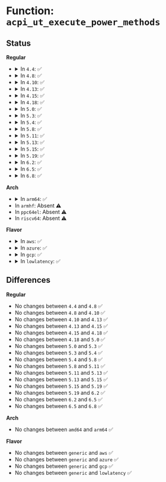 # Function: <code>acpi_ut_execute_power_methods</code>

## Status
<b>Regular</b>
<ul>
<li>
<details>
<summary>In <code>4.4</code>: ✅</summary>

```c
acpi_status acpi_ut_execute_power_methods(struct acpi_namespace_node *device_node, const char **method_names, u8 method_count, u8 *out_values);
```

**Collision:** Unique Global

**Inline:** No

**Transformation:** False

**Instances:**

```
In drivers/acpi/acpica/uteval.c (ffffffff814a7d93)
Location: drivers/acpi/acpica/uteval.c:306
Inline: False
Direct callers:
  - drivers/acpi/acpica/nsxfname.c:acpi_get_object_info
  - drivers/acpi/acpica/nsxfname.c:acpi_get_object_info
```
**Symbols:**

```
ffffffff814a7d93-ffffffff814a7e35: acpi_ut_execute_power_methods (STB_GLOBAL)
```
</details>
</li>
<li>
<details>
<summary>In <code>4.8</code>: ✅</summary>

```c
acpi_status acpi_ut_execute_power_methods(struct acpi_namespace_node *device_node, const char **method_names, u8 method_count, u8 *out_values);
```

**Collision:** Unique Global

**Inline:** No

**Transformation:** False

**Instances:**

```
In drivers/acpi/acpica/uteval.c (ffffffff814f7114)
Location: drivers/acpi/acpica/uteval.c:306
Inline: False
Direct callers:
  - drivers/acpi/acpica/nsxfname.c:acpi_get_object_info
  - drivers/acpi/acpica/nsxfname.c:acpi_get_object_info
```
**Symbols:**

```
ffffffff814f7114-ffffffff814f71b6: acpi_ut_execute_power_methods (STB_GLOBAL)
```
</details>
</li>
<li>
<details>
<summary>In <code>4.10</code>: ✅</summary>

```c
acpi_status acpi_ut_execute_power_methods(struct acpi_namespace_node *device_node, const char **method_names, u8 method_count, u8 *out_values);
```

**Collision:** Unique Global

**Inline:** No

**Transformation:** False

**Instances:**

```
In drivers/acpi/acpica/uteval.c (ffffffff81519cd7)
Location: drivers/acpi/acpica/uteval.c:306
Inline: False
Direct callers:
  - drivers/acpi/acpica/nsxfname.c:acpi_get_object_info
  - drivers/acpi/acpica/nsxfname.c:acpi_get_object_info
```
**Symbols:**

```
ffffffff81519cd7-ffffffff81519d79: acpi_ut_execute_power_methods (STB_GLOBAL)
```
</details>
</li>
<li>
<details>
<summary>In <code>4.13</code>: ✅</summary>

```c
acpi_status acpi_ut_execute_power_methods(struct acpi_namespace_node *device_node, const char **method_names, u8 method_count, u8 *out_values);
```

**Collision:** Unique Global

**Inline:** No

**Transformation:** False

**Instances:**

```
In drivers/acpi/acpica/uteval.c (ffffffff8152a507)
Location: drivers/acpi/acpica/uteval.c:306
Inline: False
Direct callers:
  - drivers/acpi/acpica/nsxfname.c:acpi_get_object_info
  - drivers/acpi/acpica/nsxfname.c:acpi_get_object_info
```
**Symbols:**

```
ffffffff8152a507-ffffffff8152a5a9: acpi_ut_execute_power_methods (STB_GLOBAL)
```
</details>
</li>
<li>
<details>
<summary>In <code>4.15</code>: ✅</summary>

```c
acpi_status acpi_ut_execute_power_methods(struct acpi_namespace_node *device_node, const char **method_names, u8 method_count, u8 *out_values);
```

**Collision:** Unique Global

**Inline:** No

**Transformation:** False

**Instances:**

```
In drivers/acpi/acpica/uteval.c (ffffffff8158377d)
Location: drivers/acpi/acpica/uteval.c:306
Inline: False
Direct callers:
  - drivers/acpi/acpica/nsxfname.c:acpi_get_object_info
  - drivers/acpi/acpica/nsxfname.c:acpi_get_object_info
```
**Symbols:**

```
ffffffff8158377d-ffffffff815838c7: acpi_ut_execute_power_methods (STB_GLOBAL)
```
</details>
</li>
<li>
<details>
<summary>In <code>4.18</code>: ✅</summary>

```c
acpi_status acpi_ut_execute_power_methods(struct acpi_namespace_node *device_node, const char **method_names, u8 method_count, u8 *out_values);
```

**Collision:** Unique Global

**Inline:** No

**Transformation:** False

**Instances:**

```
In drivers/acpi/acpica/uteval.c (ffffffff815ba91a)
Location: drivers/acpi/acpica/uteval.c:272
Inline: False
Direct callers:
  - drivers/acpi/acpica/nsxfname.c:acpi_get_object_info
  - drivers/acpi/acpica/nsxfname.c:acpi_get_object_info
```
**Symbols:**

```
ffffffff815ba91a-ffffffff815baa64: acpi_ut_execute_power_methods (STB_GLOBAL)
```
</details>
</li>
<li>
<details>
<summary>In <code>5.0</code>: ✅</summary>

```c
acpi_status acpi_ut_execute_power_methods(struct acpi_namespace_node *device_node, const char **method_names, u8 method_count, u8 *out_values);
```

**Collision:** Unique Global

**Inline:** No

**Transformation:** False

**Instances:**

```
In drivers/acpi/acpica/uteval.c (ffffffff815d3d74)
Location: drivers/acpi/acpica/uteval.c:272
Inline: False
Direct callers:
  - drivers/acpi/acpica/nsxfname.c:acpi_get_object_info
  - drivers/acpi/acpica/nsxfname.c:acpi_get_object_info
```
**Symbols:**

```
ffffffff815d3d74-ffffffff815d3ebe: acpi_ut_execute_power_methods (STB_GLOBAL)
```
</details>
</li>
<li>
<details>
<summary>In <code>5.3</code>: ✅</summary>

```c
acpi_status acpi_ut_execute_power_methods(struct acpi_namespace_node *device_node, const char **method_names, u8 method_count, u8 *out_values);
```

**Collision:** Unique Global

**Inline:** No

**Transformation:** False

**Instances:**

```
In drivers/acpi/acpica/uteval.c (ffffffff816056f1)
Location: drivers/acpi/acpica/uteval.c:272
Inline: False
Direct callers:
  - drivers/acpi/acpica/nsxfname.c:acpi_get_object_info
  - drivers/acpi/acpica/nsxfname.c:acpi_get_object_info
```
**Symbols:**

```
ffffffff816056f1-ffffffff8160583d: acpi_ut_execute_power_methods (STB_GLOBAL)
```
</details>
</li>
<li>
<details>
<summary>In <code>5.4</code>: ✅</summary>

```c
acpi_status acpi_ut_execute_power_methods(struct acpi_namespace_node *device_node, const char **method_names, u8 method_count, u8 *out_values);
```

**Collision:** Unique Global

**Inline:** No

**Transformation:** False

**Instances:**

```
In drivers/acpi/acpica/uteval.c (ffffffff81626b9b)
Location: drivers/acpi/acpica/uteval.c:272
Inline: False
Direct callers:
  - drivers/acpi/acpica/nsxfname.c:acpi_get_object_info
  - drivers/acpi/acpica/nsxfname.c:acpi_get_object_info
```
**Symbols:**

```
ffffffff81626b9b-ffffffff81626ce7: acpi_ut_execute_power_methods (STB_GLOBAL)
```
</details>
</li>
<li>
<details>
<summary>In <code>5.8</code>: ✅</summary>

```c
acpi_status acpi_ut_execute_power_methods(struct acpi_namespace_node *device_node, const char **method_names, u8 method_count, u8 *out_values);
```

**Collision:** Unique Global

**Inline:** No

**Transformation:** False

**Instances:**

```
In drivers/acpi/acpica/uteval.c (ffffffff816d334b)
Location: drivers/acpi/acpica/uteval.c:272
Inline: False
Direct callers:
  - drivers/acpi/acpica/nsxfname.c:acpi_get_object_info
  - drivers/acpi/acpica/nsxfname.c:acpi_get_object_info
```
**Symbols:**

```
ffffffff816d334b-ffffffff816d3497: acpi_ut_execute_power_methods (STB_GLOBAL)
```
</details>
</li>
<li>
<details>
<summary>In <code>5.11</code>: ✅</summary>

```c
acpi_status acpi_ut_execute_power_methods(struct acpi_namespace_node *device_node, const char **method_names, u8 method_count, u8 *out_values);
```

**Collision:** Unique Global

**Inline:** No

**Transformation:** False

**Instances:**

```
In drivers/acpi/acpica/uteval.c (ffffffff816f1329)
Location: drivers/acpi/acpica/uteval.c:272
Inline: False
Direct callers:
  - drivers/acpi/acpica/nsxfname.c:acpi_get_object_info
  - drivers/acpi/acpica/nsxfname.c:acpi_get_object_info
```
**Symbols:**

```
ffffffff816f1329-ffffffff816f1475: acpi_ut_execute_power_methods (STB_GLOBAL)
```
</details>
</li>
<li>
<details>
<summary>In <code>5.13</code>: ✅</summary>

```c
acpi_status acpi_ut_execute_power_methods(struct acpi_namespace_node *device_node, const char **method_names, u8 method_count, u8 *out_values);
```

**Collision:** Unique Global

**Inline:** No

**Transformation:** False

**Instances:**

```
In drivers/acpi/acpica/uteval.c (ffffffff816d31d1)
Location: drivers/acpi/acpica/uteval.c:272
Inline: False
Direct callers:
  - drivers/acpi/acpica/nsxfname.c:acpi_get_object_info
  - drivers/acpi/acpica/nsxfname.c:acpi_get_object_info
```
**Symbols:**

```
ffffffff816d31d1-ffffffff816d331d: acpi_ut_execute_power_methods (STB_GLOBAL)
```
</details>
</li>
<li>
<details>
<summary>In <code>5.15</code>: ✅</summary>

```c
acpi_status acpi_ut_execute_power_methods(struct acpi_namespace_node *device_node, const char **method_names, u8 method_count, u8 *out_values);
```

**Collision:** Unique Global

**Inline:** No

**Transformation:** False

**Instances:**

```
In drivers/acpi/acpica/uteval.c (ffffffff8174aa15)
Location: drivers/acpi/acpica/uteval.c:272
Inline: False
Direct callers:
  - drivers/acpi/acpica/nsxfname.c:acpi_get_object_info
  - drivers/acpi/acpica/nsxfname.c:acpi_get_object_info
```
**Symbols:**

```
ffffffff8174aa15-ffffffff8174ab61: acpi_ut_execute_power_methods (STB_GLOBAL)
```
</details>
</li>
<li>
<details>
<summary>In <code>5.19</code>: ✅</summary>

```c
acpi_status acpi_ut_execute_power_methods(struct acpi_namespace_node *device_node, const char **method_names, u8 method_count, u8 *out_values);
```

**Collision:** Unique Global

**Inline:** No

**Transformation:** False

**Instances:**

```
In drivers/acpi/acpica/uteval.c (ffffffff8187cf0e)
Location: drivers/acpi/acpica/uteval.c:272
Inline: False
Direct callers:
  - drivers/acpi/acpica/nsxfname.c:acpi_get_object_info
  - drivers/acpi/acpica/nsxfname.c:acpi_get_object_info
```
**Symbols:**

```
ffffffff8187cf0e-ffffffff8187d07a: acpi_ut_execute_power_methods (STB_GLOBAL)
```
</details>
</li>
<li>
<details>
<summary>In <code>6.2</code>: ✅</summary>

```c
acpi_status acpi_ut_execute_power_methods(struct acpi_namespace_node *device_node, const char **method_names, u8 method_count, u8 *out_values);
```

**Collision:** Unique Global

**Inline:** No

**Transformation:** False

**Instances:**

```
In drivers/acpi/acpica/uteval.c (ffffffff819c05a0)
Location: drivers/acpi/acpica/uteval.c:272
Inline: False
Direct callers:
  - drivers/acpi/acpica/nsxfname.c:acpi_get_object_info
  - drivers/acpi/acpica/nsxfname.c:acpi_get_object_info
```
**Symbols:**

```
ffffffff819c05a0-ffffffff819c072a: acpi_ut_execute_power_methods (STB_GLOBAL)
```
</details>
</li>
<li>
<details>
<summary>In <code>6.5</code>: ✅</summary>

```c
acpi_status acpi_ut_execute_power_methods(struct acpi_namespace_node *device_node, const char **method_names, u8 method_count, u8 *out_values);
```

**Collision:** Unique Global

**Inline:** No

**Transformation:** False

**Instances:**

```
In drivers/acpi/acpica/uteval.c (ffffffff81a077a0)
Location: drivers/acpi/acpica/uteval.c:272
Inline: False
Direct callers:
  - drivers/acpi/acpica/nsxfname.c:acpi_get_object_info
  - drivers/acpi/acpica/nsxfname.c:acpi_get_object_info
```
**Symbols:**

```
ffffffff81a077a0-ffffffff81a0792a: acpi_ut_execute_power_methods (STB_GLOBAL)
```
</details>
</li>
<li>
<details>
<summary>In <code>6.8</code>: ✅</summary>

```c
acpi_status acpi_ut_execute_power_methods(struct acpi_namespace_node *device_node, const char **method_names, u8 method_count, u8 *out_values);
```

**Collision:** Unique Global

**Inline:** No

**Transformation:** False

**Instances:**

```
In drivers/acpi/acpica/uteval.c (ffffffff81a52680)
Location: drivers/acpi/acpica/uteval.c:272
Inline: False
Direct callers:
  - drivers/acpi/acpica/nsxfname.c:acpi_get_object_info
  - drivers/acpi/acpica/nsxfname.c:acpi_get_object_info
```
**Symbols:**

```
ffffffff81a52680-ffffffff81a5280a: acpi_ut_execute_power_methods (STB_GLOBAL)
```
</details>
</li>
</ul>
<b>Arch</b>
<ul>
<li>
<details>
<summary>In <code>arm64</code>: ✅</summary>

```c
acpi_status acpi_ut_execute_power_methods(struct acpi_namespace_node *device_node, const char **method_names, u8 method_count, u8 *out_values);
```

**Collision:** Unique Global

**Inline:** No

**Transformation:** False

**Instances:**

```
In drivers/acpi/acpica/uteval.c (ffff80001079bf54)
Location: drivers/acpi/acpica/uteval.c:272
Inline: False
Direct callers:
  - drivers/acpi/acpica/nsxfname.c:acpi_get_object_info
  - drivers/acpi/acpica/nsxfname.c:acpi_get_object_info
```
**Symbols:**

```
ffff80001079bf54-ffff80001079c024: acpi_ut_execute_power_methods (STB_GLOBAL)
```
</details>
</li>
<li>
In <code>armhf</code>: Absent ⚠️
</li>
<li>
In <code>ppc64el</code>: Absent ⚠️
</li>
<li>
In <code>riscv64</code>: Absent ⚠️
</li>
</ul>
<b>Flavor</b>
<ul>
<li>
<details>
<summary>In <code>aws</code>: ✅</summary>

```c
acpi_status acpi_ut_execute_power_methods(struct acpi_namespace_node *device_node, const char **method_names, u8 method_count, u8 *out_values);
```

**Collision:** Unique Global

**Inline:** No

**Transformation:** False

**Instances:**

```
In drivers/acpi/acpica/uteval.c (ffffffff815ff236)
Location: drivers/acpi/acpica/uteval.c:272
Inline: False
Direct callers:
  - drivers/acpi/acpica/nsxfname.c:acpi_get_object_info
  - drivers/acpi/acpica/nsxfname.c:acpi_get_object_info
```
**Symbols:**

```
ffffffff815ff236-ffffffff815ff2df: acpi_ut_execute_power_methods (STB_GLOBAL)
```
</details>
</li>
<li>
<details>
<summary>In <code>azure</code>: ✅</summary>

```c
acpi_status acpi_ut_execute_power_methods(struct acpi_namespace_node *device_node, const char **method_names, u8 method_count, u8 *out_values);
```

**Collision:** Unique Global

**Inline:** No

**Transformation:** False

**Instances:**

```
In drivers/acpi/acpica/uteval.c (ffffffff815ea728)
Location: drivers/acpi/acpica/uteval.c:272
Inline: False
Direct callers:
  - drivers/acpi/acpica/nsxfname.c:acpi_get_object_info
  - drivers/acpi/acpica/nsxfname.c:acpi_get_object_info
```
**Symbols:**

```
ffffffff815ea728-ffffffff815ea7d1: acpi_ut_execute_power_methods (STB_GLOBAL)
```
</details>
</li>
<li>
<details>
<summary>In <code>gcp</code>: ✅</summary>

```c
acpi_status acpi_ut_execute_power_methods(struct acpi_namespace_node *device_node, const char **method_names, u8 method_count, u8 *out_values);
```

**Collision:** Unique Global

**Inline:** No

**Transformation:** False

**Instances:**

```
In drivers/acpi/acpica/uteval.c (ffffffff8161ae7b)
Location: drivers/acpi/acpica/uteval.c:272
Inline: False
Direct callers:
  - drivers/acpi/acpica/nsxfname.c:acpi_get_object_info
  - drivers/acpi/acpica/nsxfname.c:acpi_get_object_info
```
**Symbols:**

```
ffffffff8161ae7b-ffffffff8161afc7: acpi_ut_execute_power_methods (STB_GLOBAL)
```
</details>
</li>
<li>
<details>
<summary>In <code>lowlatency</code>: ✅</summary>

```c
acpi_status acpi_ut_execute_power_methods(struct acpi_namespace_node *device_node, const char **method_names, u8 method_count, u8 *out_values);
```

**Collision:** Unique Global

**Inline:** No

**Transformation:** False

**Instances:**

```
In drivers/acpi/acpica/uteval.c (ffffffff81634d2b)
Location: drivers/acpi/acpica/uteval.c:272
Inline: False
Direct callers:
  - drivers/acpi/acpica/nsxfname.c:acpi_get_object_info
  - drivers/acpi/acpica/nsxfname.c:acpi_get_object_info
```
**Symbols:**

```
ffffffff81634d2b-ffffffff81634e77: acpi_ut_execute_power_methods (STB_GLOBAL)
```
</details>
</li>
</ul>

## Differences
<b>Regular</b>
<ul>
<li>
No changes between <code>4.4</code> and <code>4.8</code> ✅
</li>
<li>
No changes between <code>4.8</code> and <code>4.10</code> ✅
</li>
<li>
No changes between <code>4.10</code> and <code>4.13</code> ✅
</li>
<li>
No changes between <code>4.13</code> and <code>4.15</code> ✅
</li>
<li>
No changes between <code>4.15</code> and <code>4.18</code> ✅
</li>
<li>
No changes between <code>4.18</code> and <code>5.0</code> ✅
</li>
<li>
No changes between <code>5.0</code> and <code>5.3</code> ✅
</li>
<li>
No changes between <code>5.3</code> and <code>5.4</code> ✅
</li>
<li>
No changes between <code>5.4</code> and <code>5.8</code> ✅
</li>
<li>
No changes between <code>5.8</code> and <code>5.11</code> ✅
</li>
<li>
No changes between <code>5.11</code> and <code>5.13</code> ✅
</li>
<li>
No changes between <code>5.13</code> and <code>5.15</code> ✅
</li>
<li>
No changes between <code>5.15</code> and <code>5.19</code> ✅
</li>
<li>
No changes between <code>5.19</code> and <code>6.2</code> ✅
</li>
<li>
No changes between <code>6.2</code> and <code>6.5</code> ✅
</li>
<li>
No changes between <code>6.5</code> and <code>6.8</code> ✅
</li>
</ul>
<b>Arch</b>
<ul>
<li>
No changes between <code>amd64</code> and <code>arm64</code> ✅
</li>
</ul>
<b>Flavor</b>
<ul>
<li>
No changes between <code>generic</code> and <code>aws</code> ✅
</li>
<li>
No changes between <code>generic</code> and <code>azure</code> ✅
</li>
<li>
No changes between <code>generic</code> and <code>gcp</code> ✅
</li>
<li>
No changes between <code>generic</code> and <code>lowlatency</code> ✅
</li>
</ul>
